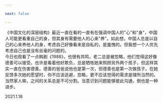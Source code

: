```yaml
---

next: false

---
```




<BlogInfo id="1049"/>

《中国文化的深层结构》最近一直在看的一直有在强调中国人的"心"和"身"，中国人可能更看重自己的身，但其身有需要他人的心来"养"。如此想，中国人总是以自己的心来养他人的身，考虑自己好像看来是自私的，是羞愧的。但我想一个人优先考虑自己也是没有丝毫的问题的。  
今日也观看了一点韩剧《1988》，也很有共鸣，老二总是被忽略，他们觉得这好像德善可以接受。也许是看着他好欺负，总是牺牲她来照顾另外两个孩子，但这样其实一直在伤害德善。德善的爸爸说他也是第一次，但德善也是第一次做孩子。在她反馈多次她的愿望时，你不应该逃避，忽略，更不应该觉得的需求是理所当然的。当然家人嘛，之间的关系总是不可分割。当意识到问题能够彼此沟通，倒也是一种进步。


2021.1.18





<ActionBox />
